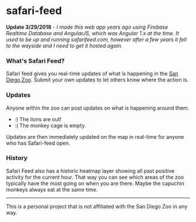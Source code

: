 safari-feed
===========

**Update 3/29/2018** - *I made this web app years ago using Firebase Realtime Database and AngularJS, which was Angular 1.x at the time. It used to be up and running safarifeed.com, however after a few years it fell to the wayside and I need to get it hosted again.*

### What's Safari Feed?

Safari feed gives you real-time updates of what is happening in the [San Diego Zoo](http://www.sandiegozoo.org/). Submit your own updates to let others know where the action is.

### Updates

Anyone within the zoo can post updates on what is happening around them.

- :) The lions are out!
- :( The monkey cage is empty.

Updates are then immediately updated on the map in real-time for anyone who has Safari-feed open.

### History

Safari Feed also has a historic heatmap layer showing all past positive activity for the current hour. That way you can see which areas of the zoo typically have the most going on when you are there. Maybe the capuchin monkeys always eat at the same time.

---

This is a personal project that is not affiliated with the San Diego Zoo in any way.
